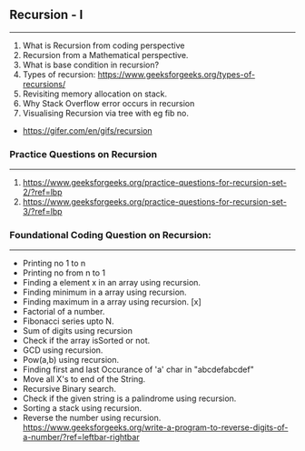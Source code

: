 ##                       Recursion - I
----------------------------------------------------------------
1. What is Recursion from coding perspective 
2. Recursion from a Mathematical perspective.
3. What is base condition in recursion? 
4. Types of recursion: https://www.geeksforgeeks.org/types-of-recursions/ 
5. Revisiting memory allocation on stack.
6. Why Stack Overflow error occurs in recursion
7. Visualising Recursion via tree with eg fib no. 
-   https://gifer.com/en/gifs/recursion



###                     Practice Questions on Recursion
---------------------------------------------------------------------------------------------
1. https://www.geeksforgeeks.org/practice-questions-for-recursion-set-2/?ref=lbp 
2. https://www.geeksforgeeks.org/practice-questions-for-recursion-set-3/?ref=lbp 


###             Foundational Coding Question on Recursion: 
-------------------------------------------------------------------------------------------
-   Printing no 1 to n
-   Printing no from n to 1
-   Finding a element x in an array using recursion.
-   Finding minimum in a array using recursion.
-   Finding maximum in a array using recursion. [x]
-   Factorial of a number.
-   Fibonacci series upto N.
-   Sum of digits using recursion
-   Check if the array  isSorted or not.
-   GCD using recursion.
-   Pow(a,b) using recursion.
-   Finding first and last Occurance of 'a' char in "abcdefabcdef"
-   Move all X's to end of the String.
-   Recursive Binary search.
-   Check if the given string is a palindrome using recursion.
-   Sorting a stack using recursion.
-   Reverse the number using recursion.
    https://www.geeksforgeeks.org/write-a-program-to-reverse-digits-of-a-number/?ref=leftbar-rightbar 



